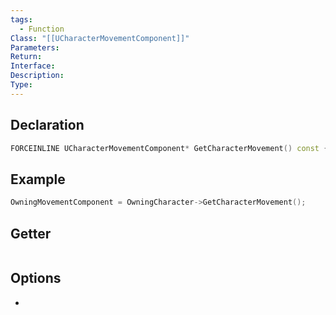 ```yaml
---
tags:
  - Function
Class: "[[UCharacterMovementComponent]]"
Parameters: 
Return: 
Interface: 
Description: 
Type:
---
```


## Declaration

```cpp
FORCEINLINE UCharacterMovementComponent* GetCharacterMovement() const { return CharacterMovement; }
```

## Example

```cpp
OwningMovementComponent = OwningCharacter->GetCharacterMovement();
```

## Getter

```cpp
```

## Options
- 